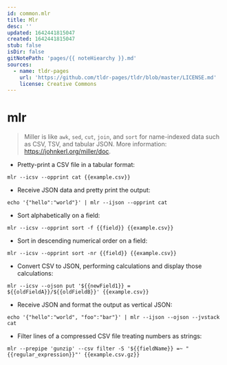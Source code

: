 ```yaml
---
id: common.mlr
title: Mlr
desc: ''
updated: 1642441815047
created: 1642441815047
stub: false
isDir: false
gitNotePath: 'pages/{{ noteHiearchy }}.md'
sources:
  - name: tldr-pages
    url: 'https://github.com/tldr-pages/tldr/blob/master/LICENSE.md'
    license: Creative Commons
---
```

# mlr

> Miller is like `awk`, `sed`, `cut`, `join`, and `sort` for name-indexed data such as CSV, TSV, and tabular JSON.
> More information: <https://johnkerl.org/miller/doc>.

- Pretty-print a CSV file in a tabular format:

`mlr --icsv --opprint cat {{example.csv}}`

- Receive JSON data and pretty print the output:

`echo '{"hello":"world"}' | mlr --ijson --opprint cat`

- Sort alphabetically on a field:

`mlr --icsv --opprint sort -f {{field}} {{example.csv}}`

- Sort in descending numerical order on a field:

`mlr --icsv --opprint sort -nr {{field}} {{example.csv}}`

- Convert CSV to JSON, performing calculations and display those calculations:

`mlr --icsv --ojson put '${{newField1}} = ${{oldFieldA}}/${{oldFieldB}}' {{example.csv}}`

- Receive JSON and format the output as vertical JSON:

`echo '{"hello":"world", "foo":"bar"}' | mlr --ijson --ojson --jvstack cat`

- Filter lines of a compressed CSV file treating numbers as strings:

`mlr --prepipe 'gunzip' --csv filter -S '${{fieldName}} =~ "{{regular_expression}}"' {{example.csv.gz}}`

